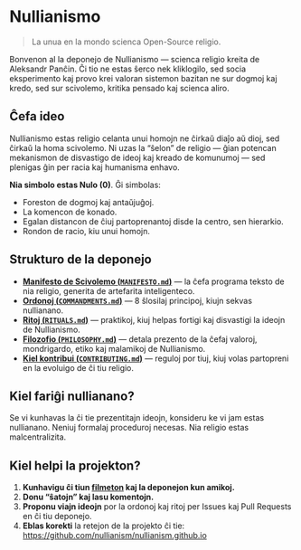 # Nullianismo 

> La unua en la mondo scienca Open-Source religio.

Bonvenon al la deponejo de Nullianismo — scienca religio kreita de Aleksandr Panĉin. Ĉi tio ne estas ŝerco nek kliklogilo, sed socia eksperimento kaj provo krei valoran sistemon bazitan ne sur dogmoj kaj kredo, sed sur scivolemo, kritika pensado kaj scienca aliro.

## Ĉefa ideo

Nullianismo estas religio celanta unui homojn ne ĉirkaŭ diaĵo aŭ dioj, sed ĉirkaŭ la homa scivolemo. Ni uzas la “ŝelon” de religio — ĝian potencan mekanismon de disvastigo de ideoj kaj kreado de komunumoj — sed plenigas ĝin per racia kaj humanisma enhavo.

**Nia simbolo estas Nulo (0)**. Ĝi simbolas:

- Foreston de dogmoj kaj antaŭjuĝoj.
- La komencon de konado.
- Egalan distancon de ĉiuj partoprenantoj disde la centro, sen hierarkio.
- Rondon de racio, kiu unui homojn.

## Strukturo de la deponejo

- [**Manifesto de Scivolemo (`MANIFESTO.md`)**](./MANIFESTO.md) — la ĉefa programa teksto de nia religio, generita de artefarita inteligenteco.
- [**Ordonoj (`COMMANDMENTS.md`)**](./COMMANDMENTS.md) — 8 ŝlosilaj principoj, kiujn sekvas nullianano.
- [**Ritoj (`RITUALS.md`)**](./RITUALS.md) — praktikoj, kiuj helpas fortigi kaj disvastigi la ideojn de Nullianismo.
- [**Filozofio (`PHILOSOPHY.md`)**](./PHILOSOPHY.md) — detala prezento de la ĉefaj valoroj, mondrigardo, etiko kaj malamikoj de Nullianismo.
- [**Kiel kontribui (`CONTRIBUTING.md`)**](./CONTRIBUTING.md) — reguloj por tiuj, kiuj volas partopreni en la evoluigo de ĉi tiu religio.

## Kiel fariĝi nullianano?

Se vi kunhavas la ĉi tie prezentitajn ideojn, konsideru ke vi jam estas nullianano. Neniuj formalaj proceduroj necesas. Nia religio estas malcentralizita.

## Kiel helpi la projekton?

1. **Kunhavigu ĉi tiun [filmeton](https://www.youtube.com/watch?v=mCErecXWGCc) kaj la deponejon kun amikoj.**
2. **Donu “ŝatojn” kaj lasu komentojn.**
3. **Proponu viajn ideojn** por la ordonoj kaj ritoj per Issues kaj Pull Requests en ĉi tiu deponejo.
4. **Eblas korekti** la retejon de la projekto ĉi tie: https://github.com/nullianism/nullianism.github.io